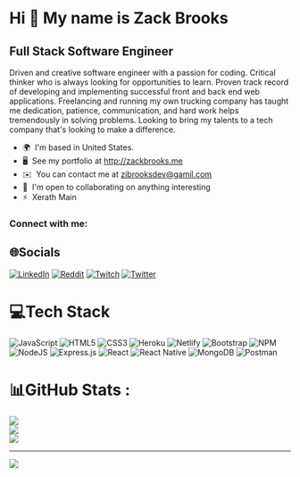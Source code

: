 Hi 👋 My name is Zack Brooks 
============================
Full Stack Software Engineer
----------------------------
Driven and creative software engineer with a passion for coding. Critical thinker who is always looking for opportunities to learn. Proven track record of developing and implementing successful front and back end web applications. Freelancing and running my own trucking company has taught me dedication, patience, communication, and hard work helps tremendously in solving problems. Looking to bring my talents to a tech company that's looking to make a difference.  
* 🌍  I'm based in United States. 
* 🖥️  See my portfolio at http://zackbrooks.me 
* ✉️  You can contact me at zibrooksdev@gamil.com 
* 🤝  I'm open to collaborating on anything interesting 
* ⚡  Xerath Main



<h3 align="left">Connect with me:</h3>

## 🌐Socials
[![LinkedIn](https://img.shields.io/badge/LinkedIn-%230077B5.svg?logo=linkedin&logoColor=white)](https://linkedin.com/in/zackbrooks) [![Reddit](https://img.shields.io/badge/Reddit-%23FF4500.svg?logo=Reddit&logoColor=white)](https://reddit.com/user/EzekelRAGE) [![Twitch](https://img.shields.io/badge/Twitch-%239146FF.svg?logo=Twitch&logoColor=white)](https://twitch.tv/EzekelRAGE) [![Twitter](https://img.shields.io/badge/Twitter-%231DA1F2.svg?logo=Twitter&logoColor=white)](https://twitter.com/EzekelRAGE) 

# 💻Tech Stack
![JavaScript](https://img.shields.io/badge/javascript-%23323330.svg?style=for-the-badge&logo=javascript&logoColor=%23F7DF1E) ![HTML5](https://img.shields.io/badge/html5-%23E34F26.svg?style=for-the-badge&logo=html5&logoColor=white) ![CSS3](https://img.shields.io/badge/css3-%231572B6.svg?style=for-the-badge&logo=css3&logoColor=white) ![Heroku](https://img.shields.io/badge/heroku-%23430098.svg?style=for-the-badge&logo=heroku&logoColor=white) ![Netlify](https://img.shields.io/badge/netlify-%23000000.svg?style=for-the-badge&logo=netlify&logoColor=#00C7B7) ![Bootstrap](https://img.shields.io/badge/bootstrap-%23563D7C.svg?style=for-the-badge&logo=bootstrap&logoColor=white) ![NPM](https://img.shields.io/badge/NPM-%23000000.svg?style=for-the-badge&logo=npm&logoColor=white) ![NodeJS](https://img.shields.io/badge/node.js-6DA55F?style=for-the-badge&logo=node.js&logoColor=white) ![Express.js](https://img.shields.io/badge/express.js-%23404d59.svg?style=for-the-badge&logo=express&logoColor=%2361DAFB) ![React](https://img.shields.io/badge/react-%2320232a.svg?style=for-the-badge&logo=react&logoColor=%2361DAFB) ![React Native](https://img.shields.io/badge/react_native-%2320232a.svg?style=for-the-badge&logo=react&logoColor=%2361DAFB) ![MongoDB](https://img.shields.io/badge/MongoDB-%234ea94b.svg?style=for-the-badge&logo=mongodb&logoColor=white) ![Postman](https://img.shields.io/badge/Postman-FF6C37?style=for-the-badge&logo=postman&logoColor=white)
# 📊GitHub Stats :
![](https://github-readme-stats.vercel.app/api?username=zackbrooks&theme=dark&hide_border=true&include_all_commits=false&count_private=true)<br/>
![](https://github-readme-streak-stats.herokuapp.com/?user=zackbrooks&theme=dark&hide_border=true)<br/>
![](https://github-readme-stats.vercel.app/api/top-langs/?username=zackbrooks&theme=dark&hide_border=true&include_all_commits=false&count_private=true&layout=compact)

---
[![](https://visitcount.itsvg.in/api?id=zackbrooks&icon=0&color=4)](https://visitcount.itsvg.in)



